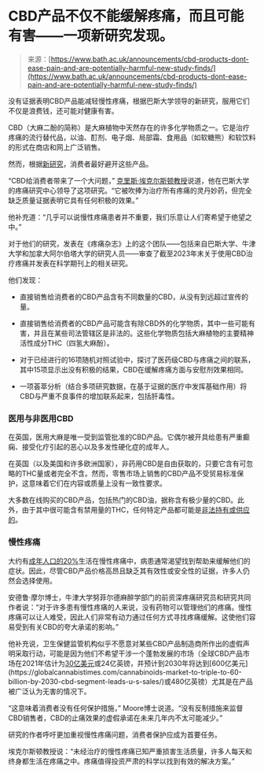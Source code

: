 <!--yml

category: 未分类

date: 2024-05-29 12:38:58

-->

# CBD产品不仅不能缓解疼痛，而且可能有害——一项新研究发现。

> 来源：[https://www.bath.ac.uk/announcements/cbd-products-dont-ease-pain-and-are-potentially-harmful-new-study-finds/](https://www.bath.ac.uk/announcements/cbd-products-dont-ease-pain-and-are-potentially-harmful-new-study-finds/)

没有证据表明CBD产品能减轻慢性疼痛，根据巴斯大学领导的新研究，服用它们不仅是浪费钱，还可能对健康有害。

CBD（大麻二酚的简称）是大麻植物中天然存在的许多化学物质之一。它是治疗疼痛的流行替代品，以油、酊剂、电子烟、局部霜、食用品（如软糖熊）和软饮料的形式在商店和网上广泛销售。

然而，根据[新研究](https://doi.org/10.1016/j.jpain.2023.10.009)，消费者最好避开这些产品。

“CBD给消费者带来了一个大问题，” [克里斯·埃克尔斯顿教授](https://researchportal.bath.ac.uk/en/persons/christopher-eccleston)说道，他在巴斯大学的疼痛研究中心领导了这项研究。“它被吹捧为治疗所有疼痛的灵丹妙药，但完全缺乏质量证据表明它具有任何积极的效果。”

他补充道：“几乎可以说慢性疼痛患者并不重要，我们乐意让人们寄希望于绝望之中。”

对于他们的研究，发表在《疼痛杂志》上的这个团队——包括来自巴斯大学、牛津大学和加拿大阿尔伯塔大学的研究人员——审查了截至2023年末关于使用CBD治疗疼痛并发表在科学期刊上的相关研究。

他们发现：

+   直接销售给消费者的CBD产品含有不同数量的CBD，从没有到远超过宣传的量。

+   直接销售给消费者的CBD产品可能含有除CBD外的化学物质，其中一些可能有害，并且在某些司法管辖区是非法的。这些化学物质包括大麻植物的主要精神活性成分THC（四氢大麻酚）。

+   对于已经进行的16项随机对照试验中，探讨了医药级CBD与疼痛之间的联系，其中15项显示出没有积极的结果，CBD在缓解疼痛方面与安慰剂效果相同。

+   一项荟萃分析（结合多项研究数据，在基于证据的医疗中发挥基础作用）将CBD与严重不良事件的增加联系起来，包括肝毒性。

### 医用与非医用CBD

在英国，医用大麻是唯一受到监管批准的CBD产品。它偶尔被开具给患有严重癫痫、接受化疗引起的恶心以及多发性硬化症的成年人。

在英国（以及美国和许多欧洲国家），非药用CBD是自由获取的，只要它含有可忽略的THC量或者完全不含。然而，零售市场上销售的CBD产品不受贸易标准保护，这意味着它们在内容或质量上没有一致性要求。

大多数在线购买的CBD产品，包括热门的CBD油，据称含有极少量的CBD。此外，由于其中很可能含有禁用量的THC，任何特定产品都可能是[非法持有或供应的](https://www.nhs.uk/conditions/medical-cannabis/#:%7E:text=Epidyolex%20for%20children%20and%20adults,cannabis%20that%20makes%20you%20high.)。

### 慢性疼痛

大约有[成年人口的20%](https://academic.oup.com/bja/article/111/1/13/330341)生活在慢性疼痛中，病患通常渴望找到帮助来缓解他们的症状。因此，尽管CBD产品价格高昂且缺乏其有效性或安全性的证据，许多人仍然会选择使用。

安德鲁·摩尔博士，牛津大学努菲尔德麻醉学部门的前资深疼痛研究员和研究共同作者说：“对于许多患有慢性疼痛的人来说，没有药物可以管理他们的疼痛。慢性疼痛可以让人难受，因此人们非常有动力通过任何方式寻找疼痛缓解。这使他们容易受到有关CBD的夸大承诺的影响。”

他补充说，卫生保健监管机构似乎不愿意对某些CBD产品制造商所作出的虚假声明采取行动，可能是因为他们不希望干涉一个蓬勃发展的市场（全球CBD产品市场在2021年估计为[30亿美元](https://www.custommarketinsights.com/report/cbd-product-market/#:%7E:text=According%20to%20Custom%20Market%20Insights%20%28CMI%29%2C%20the%20Global,CAGR%20of%20roughly%2011%25%20between%202022%20and%202030.)或24亿英镑，并预计到2030年将达到[600亿美元](https://globalcannabistimes.com/cannabinoids-market-to-triple-to-60-billion-by-2030-cbd-segment-leads-u-s-sales/)或480亿英镑）尤其是在产品被广泛认为无害的情况下。

“这意味着消费者没有任何保护措施，” Moore博士说道。“没有反制措施来监督CBD销售者，CBD的止痛效果的虚假承诺在未来几年内不太可能减少。”

研究的作者呼吁更加重视慢性疼痛问题，消费者保护应成为首要任务。

埃克尔斯顿教授说：“未经治疗的慢性疼痛已知严重损害生活质量，许多人每天和终身都生活在疼痛之中。疼痛值得投资严肃的科学以找到有效的解决方案。”
